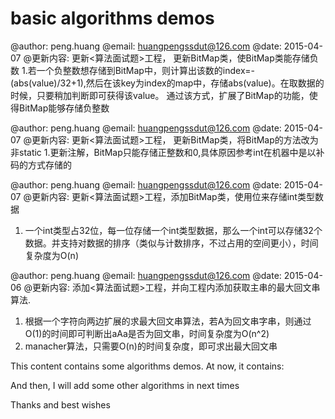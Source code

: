 basic algorithms demos
========================================================
@author:            peng.huang
@email:             huangpengssdut@126.com
@date:              2015-04-07
@更新内容:
更新<算法面试题>工程， 更新BitMap类，使BitMap类能存储负数
1.若一个负整数想存储到BitMap中，则计算出该数的index=-(abs(value)/32+1),然后在该key为index的map中，存储abs(value)。在取数据的时候，只要稍加判断即可获得该value。
通过该方式，扩展了BitMap的功能，使得BitMap能够存储负整数


@author:            peng.huang
@email:             huangpengssdut@126.com
@date:              2015-04-07
@更新内容:
更新<算法面试题>工程， 更新BitMap类，将BitMap的方法改为非static
1.更新注解，BitMap只能存储正整数和0,具体原因参考int在机器中是以补码的方式存储的


@author:            peng.huang
@email:             huangpengssdut@126.com
@date:              2015-04-07
@更新内容:
更新<算法面试题>工程，添加BitMap类，使用位来存储int类型数据
1. 一个int类型占32位，每一位存储一个int类型数据，那么一个int可以存储32个数据。并支持对数据的排序（类似与计数排序，不过占用的空间更小），时间复杂度为O(n)

@author:            peng.huang
@email:             huangpengssdut@126.com
@date:              2015-04-06
@更新内容:
添加<算法面试题>工程，并向工程内添加获取主串的最大回文串算法.
1. 根据一个字符向两边扩展的求最大回文串算法，若A为回文串字串，则通过O(1)的时间即可判断出aAa是否为回文串，时间复杂度为O(n^2)
2. manacher算法，只需要O(n)的时间复杂度，即可求出最大回文串

This content contains some algorithms demos.
At now, it contains:
<sorts>
<kdtree>
<lru>
<shingling>
<interviews questions>

And then, I will add some other algorithms in next times

Thanks and best wishes
